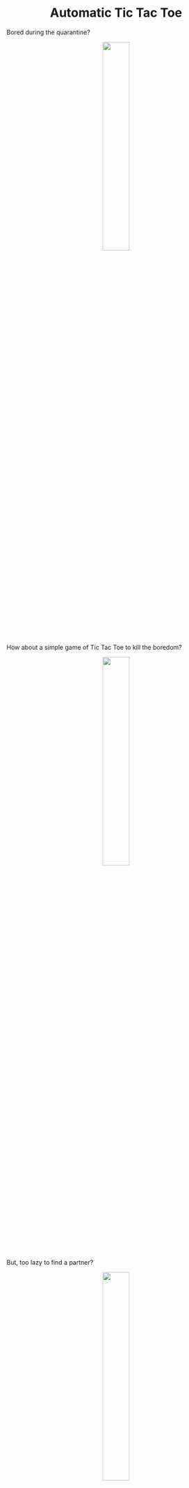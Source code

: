 <h1 align="center">Automatic Tic Tac Toe</h1>
Bored during the quarantine?
<p align = "center"><img src = "https://media.giphy.com/media/TlK63EI7rtUu9IAyxTW/giphy.gif" width = 35%></p>
How about a simple game of Tic Tac Toe to kill the boredom?
<p align = "center"><img src = "https://media.giphy.com/media/ZkAT3yRf0CMcE/giphy.gif" width = 35% ></p>
But, too lazy to find a partner?
<p align = "center"><img src = "https://media.giphy.com/media/xUOxfhvEZDM9VL7m7u/giphy.gif" width = 35%></p>
Well a simple algorithm known as min max, the beauty of React and some JS has got you covered!
<p align = "center"><img src = "https://media.giphy.com/media/d9BtFCitz3kljrLumQ/giphy.gif" width = 40%></p>

<h2 align="center">Wanna Give this a try?</h2>

- Go to [] and start playing!

<h2 align="center">Wondering how this works it!</h2>
<p align = "center"><img src = "https://media.giphy.com/media/JRUeMkrHnlIf2oE3Hs/giphy.gif" width = 40%></p>
- Clone this [repository](https://github.com/smaranjitghose/Auto_Tic_Tac_Toe)
- Move into the directory. ``cd Auto_Tic_Tac_Toe``
- Getting our dependencies, ``npm install``


